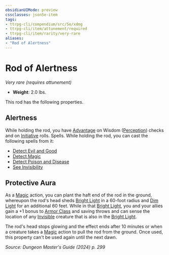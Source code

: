 ```yaml
---
obsidianUIMode: preview
cssclasses: json5e-item
tags:
- ttrpg-cli/compendium/src/5e/xdmg
- ttrpg-cli/item/attunement/required
- ttrpg-cli/item/rarity/very-rare
aliases: 
- "Rod of Alertness"
---
```

# Rod of Alertness
*Very rare (requires attunement)*  


- **Weight**: 2.0 lbs.

This rod has the following properties.

## Alertness

While holding the rod, you have [Advantage](2-Mechanics/CLI/rules/variant-rules/advantage-xphb.md) on Wisdom ([Perception](2-Mechanics/CLI/rules/skills.md#Perception)) checks and on [Initiative](2-Mechanics/CLI/rules/variant-rules/initiative-xphb.md) rolls. Spells. While holding the rod, you can cast the following spells from it:

- [Detect Evil and Good](2-Mechanics/CLI/spells/detect-evil-and-good-xphb.md)  
- [Detect Magic](2-Mechanics/CLI/spells/detect-magic-xphb.md)  
- [Detect Poison and Disease](2-Mechanics/CLI/spells/detect-poison-and-disease-xphb.md)  
- [See Invisibility](2-Mechanics/CLI/spells/see-invisibility-xphb.md)  

## Protective Aura

As a [Magic](2-Mechanics/CLI/rules/actions.md#Magic) action, you can plant the haft end of the rod in the ground, whereupon the rod's head sheds [Bright Light](2-Mechanics/CLI/rules/variant-rules/bright-light-xphb.md) in a 60-foot radius and [Dim Light](2-Mechanics/CLI/rules/variant-rules/dim-light-xphb.md) for an additional 60 feet. While in that [Bright Light](2-Mechanics/CLI/rules/variant-rules/bright-light-xphb.md), you and your allies gain a +1 bonus to [Armor Class](2-Mechanics/CLI/rules/variant-rules/armor-class-xphb.md) and saving throws and can sense the location of any [Invisible](2-Mechanics/CLI/rules/conditions.md#Invisible) creature that is also in the [Bright Light](2-Mechanics/CLI/rules/variant-rules/bright-light-xphb.md).

The rod's head stops glowing and the effect ends after 10 minutes or when a creature takes a [Magic](2-Mechanics/CLI/rules/actions.md#Magic) action to pull the rod from the ground. Once used, this property can't be used again until the next dawn.

*Source: Dungeon Master's Guide (2024) p. 299*
